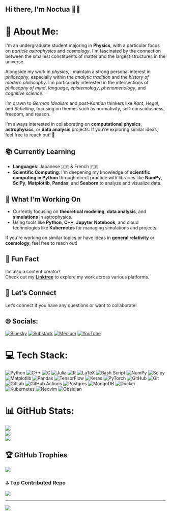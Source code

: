 ## Hi there, I'm Noctua 👋🦉

# 💫 About Me:
I'm an undergraduate student majoring in **Physics**, with a particular focus on *particle astrophysics* and *cosmology*. I'm fascinated by the connection between the smallest constituents of matter and the largest structures in the universe.

Alongside my work in *physics*, I maintain a strong personal interest in *philosophy*, especially within the *analytic tradition* and the *history of modern philosophy*. I’m particularly interested in the intersections of *philosophy of mind*, *language*, *epistemology*, *phenomenology*, and *cognitive science*. 

I’m drawn to *German Idealism* and *post-Kantian* thinkers like *Kant*, *Hegel*, and *Schelling*, focusing on themes such as normativity, self-consciousness, freedom, and reason.

I'm always interested in collaborating on **computational physics**, **astrophysics**, or **data analysis** projects. If you're exploring similar ideas, feel free to reach out! 🌌

## 📚 Currently Learning
- **Languages**: Japanese 🇯🇵 & French 🇫🇷  
- **Scientific Computing**: I'm deepening my knowledge of **scientific computing in Python** through direct practice with libraries like **NumPy**, **SciPy**, **Matplotlib**, **Pandas**, and **Seaborn** to analyze and visualize data.

## 🔬 What I'm Working On
- Currently focusing on **theoretical modeling**, **data analysis**, and **simulations** in astrophysics.  
- Using tools like **Python**, **C++**, **Jupyter Notebook**, and cloud technologies like **Kubernetes** for managing simulations and projects.  

If you're working on similar topics or have ideas in **general relativity** or **cosmology**, feel free to reach out!

## 🎥 Fun Fact
I’m also a content creator!  
Check out my **[Linktree](https://linktr.ee/noctuaquanta)** to explore my work across various platforms.

## 🤝 Let’s Connect
Let’s connect if you have any questions or want to collaborate!

## 🌐 Socials:
[![Bluesky](https://img.shields.io/badge/bluesky-0285FF?style=for-the-badge&logo=bluesky&logoColor=%23FFFFFF)](https://bsky.app/profile/noctuaquanta.bsky.social) [![Substack](https://img.shields.io/badge/Substack-%23006f5c.svg?style=for-the-badge&logo=substack&logoColor=FF6719)](https://substack.com/@noctuaquanta) [![Medium](https://img.shields.io/badge/Medium-12100E?style=for-the-badge&logo=medium&logoColor=white)](https://medium.com/@noctuaquanta) [![YouTube](https://img.shields.io/badge/YouTube-%23FF0000.svg?style=for-the-badge&logo=YouTube&logoColor=white)](https://youtube.com/@noctuaquanta?si=PQFCcSFNa2ZsqW6J)

# 💻 Tech Stack:
![Python](https://img.shields.io/badge/python-3670A0?style=for-the-badge&logo=python&logoColor=ffdd54) ![C++](https://img.shields.io/badge/c++-%2300599C.svg?style=for-the-badge&logo=c%2B%2B&logoColor=white) ![C](https://img.shields.io/badge/c-%2300599C.svg?style=for-the-badge&logo=c&logoColor=white) ![Julia](https://img.shields.io/badge/-Julia-9558B2?style=for-the-badge&logo=julia&logoColor=white) ![R](https://img.shields.io/badge/r-%23276DC3.svg?style=for-the-badge&logo=r&logoColor=white) ![LaTeX](https://img.shields.io/badge/latex-%23008080.svg?style=for-the-badge&logo=latex&logoColor=white) ![Bash Script](https://img.shields.io/badge/bash_script-%23121011.svg?style=for-the-badge&logo=gnu-bash&logoColor=white) ![NumPy](https://img.shields.io/badge/numpy-%23013243.svg?style=for-the-badge&logo=numpy&logoColor=white) ![Scipy](https://img.shields.io/badge/SciPy-%230C55A5.svg?style=for-the-badge&logo=scipy&logoColor=%white) ![Matplotlib](https://img.shields.io/badge/Matplotlib-%23ffffff.svg?style=for-the-badge&logo=Matplotlib&logoColor=black) ![Pandas](https://img.shields.io/badge/pandas-%23150458.svg?style=for-the-badge&logo=pandas&logoColor=white) ![TensorFlow](https://img.shields.io/badge/TensorFlow-%23FF6F00.svg?style=for-the-badge&logo=TensorFlow&logoColor=white) ![Keras](https://img.shields.io/badge/Keras-%23D00000.svg?style=for-the-badge&logo=Keras&logoColor=white) ![PyTorch](https://img.shields.io/badge/PyTorch-%23EE4C2C.svg?style=for-the-badge&logo=PyTorch&logoColor=white) ![GitHub](https://img.shields.io/badge/github-%23121011.svg?style=for-the-badge&logo=github&logoColor=white) ![Git](https://img.shields.io/badge/git-%23F05033.svg?style=for-the-badge&logo=git&logoColor=white) ![GitLab](https://img.shields.io/badge/gitlab-%23181717.svg?style=for-the-badge&logo=gitlab&logoColor=white) ![GitHub Actions](https://img.shields.io/badge/github%20actions-%232671E5.svg?style=for-the-badge&logo=githubactions&logoColor=white) ![Postgres](https://img.shields.io/badge/postgres-%23316192.svg?style=for-the-badge&logo=postgresql&logoColor=white) ![MongoDB](https://img.shields.io/badge/MongoDB-%234ea94b.svg?style=for-the-badge&logo=mongodb&logoColor=white) ![Docker](https://img.shields.io/badge/docker-%230db7ed.svg?style=for-the-badge&logo=docker&logoColor=white) ![Kubernetes](https://img.shields.io/badge/kubernetes-%23326ce5.svg?style=for-the-badge&logo=kubernetes&logoColor=white) ![Neovim](https://img.shields.io/badge/NeoVim-%2357A143.svg?&style=for-the-badge&logo=neovim&logoColor=white) ![Obsidian](https://img.shields.io/badge/Obsidian-%23483699.svg?style=for-the-badge&logo=obsidian&logoColor=white)
# 📊 GitHub Stats:
![](https://github-readme-stats.vercel.app/api?username=noctuaquanta&theme=dark&hide_border=false&include_all_commits=true&count_private=true)<br/>
![](https://nirzak-streak-stats.vercel.app/?user=noctuaquanta&theme=dark&hide_border=false)<br/>
![](https://github-readme-stats.vercel.app/api/top-langs/?username=noctuaquanta&theme=dark&hide_border=false&include_all_commits=true&count_private=true&layout=compact)

## 🏆 GitHub Trophies
![](https://github-profile-trophy.vercel.app/?username=noctuaquanta&theme=nord&no-frame=false&no-bg=true&margin-w=4)

### 🔝 Top Contributed Repo
![](https://github-contributor-stats.vercel.app/api?username=noctuaquanta&limit=5&theme=dark&combine_all_yearly_contributions=true)

---
[![](https://visitcount.itsvg.in/api?id=noctuaquanta&icon=0&color=1)](https://visitcount.itsvg.in)

<!-- Proudly created with GPRM ( https://gprm.itsvg.in ) -->
